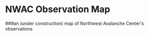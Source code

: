 # NWAC Observation Map

###an (under construction) map of Northwest Avalanche Center's observations

